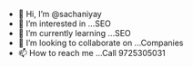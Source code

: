 - 👋 Hi, I’m @sachaniyay
- 👀 I’m interested in ...SEO
- 🌱 I’m currently learning ...SEO
- 💞️ I’m looking to collaborate on ...Companies
- 📫 How to reach me ...Call 9725305031
